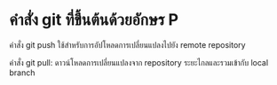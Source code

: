 # คำสั่ง git ที่ขึ้นต้นด้วยอักษร P
 คำสั่ง git push ใช้สำหรับการอัปโหลดการเปลี่ยนแปลงไปยัง remote repository

 คำสั่ง git pull: ดาวน์โหลดการเปลี่ยนแปลงจาก repository ระยะไกลและรวมเข้ากับ local branch
